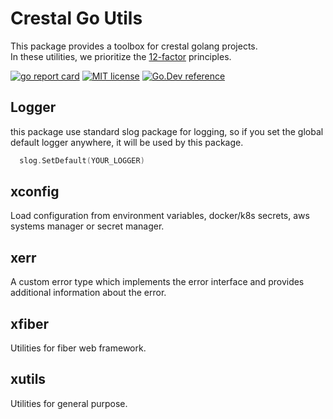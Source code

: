 # Crestal Go Utils

This package provides a toolbox for crestal golang projects.  
In these utilities, we prioritize the [12-factor](https://12factor.net/) principles.

[![go report card](https://goreportcard.com/badge/github.com/crestalnetwork/crestal-go-utils "go report card")](https://goreportcard.com/report/github.com/crestalnetwork/crestal-go-utils)
[![MIT license](https://img.shields.io/badge/license-MIT-brightgreen.svg)](https://opensource.org/licenses/MIT)
[![Go.Dev reference](https://img.shields.io/badge/go.dev-reference-blue?logo=go&logoColor=white)](https://pkg.go.dev/crestalnetwork/crestal-go-utils?tab=doc)

## Logger
this package use standard slog package for logging, 
so if you set the global default logger anywhere, it will be used by this package.
```go
  slog.SetDefault(YOUR_LOGGER)
```

## xconfig
Load configuration from environment variables, docker/k8s secrets, aws systems manager or secret manager.

## xerr
A custom error type which implements the error interface and provides additional information about the error.

## xfiber
Utilities for fiber web framework.

## xutils
Utilities for general purpose.
